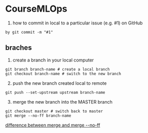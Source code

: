 # CourseMLOps

1. how to commit in local to a particular issue (e.g. #1) on GitHub

```
by git commit -m "#1"
```

## braches

1. create a branch in your local computer
```
git branch branch-name # create a local branch
git checkout branch-name # switch to the new branch
```
2. push the new branch created local to remote
```
git push --set-upstream upstream branch-name
```

3. merge the new branch into the MASTER branch
```
git checkout master # switch back to master
git merge --no-ff branch-name
```
[difference between merge and merge --no-ff](https://stackoverflow.com/questions/9069061/what-is-the-difference-between-git-merge-and-git-merge-no-ff#targetText=The%20%2D%2Dno%2Dff%20flag,point%20at%20the%20incoming%20commit.)
